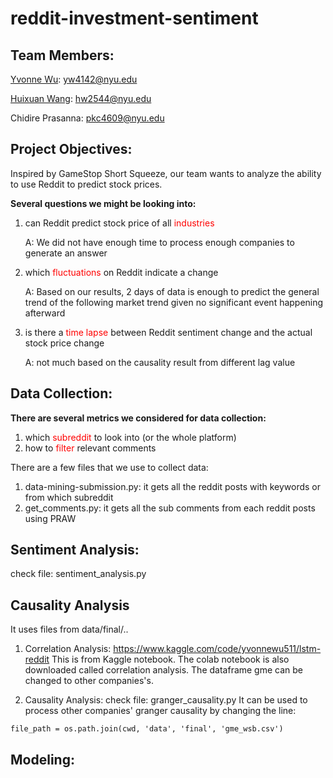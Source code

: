 # reddit-investment-sentiment

## Team Members:

[Yvonne Wu](https://github.com/Yvonne511): yw4142@nyu.edu 

[Huixuan Wang](https://github.com/hxwang-463): hw2544@nyu.edu

Chidire Prasanna: pkc4609@nyu.edu

## Project Objectives:

Inspired by GameStop Short Squeeze, our team wants to analyze the ability to use Reddit to predict stock prices. 

**Several questions we might be looking into:**

1. can Reddit predict stock price of all <span style="color:red">industries</span>

    A: We did not have enough time to process enough companies to generate an answer

2. which <span style="color:red">fluctuations</span> on Reddit indicate a change

    A: Based on our results, 2 days of data is enough to predict the general trend of the following market trend given no significant event happening afterward

3. is there a <span style="color:red">time lapse</span> between Reddit sentiment change and the actual stock price change

    A: not much based on the causality result from different lag value

## Data Collection:

**There are several metrics we considered for data collection:**

1. which <span style="color:red">subreddit</span> to look into (or the whole platform)
2. how to <span style="color:red">filter</span> relevant comments

There are a few files that we use to collect data:
1. data-mining-submission.py: it gets all the reddit posts with keywords or from which subreddit
2. get_comments.py: it gets all the sub comments from each reddit posts using PRAW

## Sentiment Analysis:

check file: sentiment_analysis.py

## Causality Analysis

It uses files from data/final/..

1. Correlation Analysis:
https://www.kaggle.com/code/yvonnewu511/lstm-reddit
This is from Kaggle notebook. The colab notebook is also downloaded called correlation analysis. The dataframe gme can be changed to other companies's.

2. Causality Analysis:
check file: granger_causality.py
It can be used to process other companies' granger causality by changing the line:

`file_path = os.path.join(cwd, 'data', 'final', 'gme_wsb.csv')`

## Modeling:


